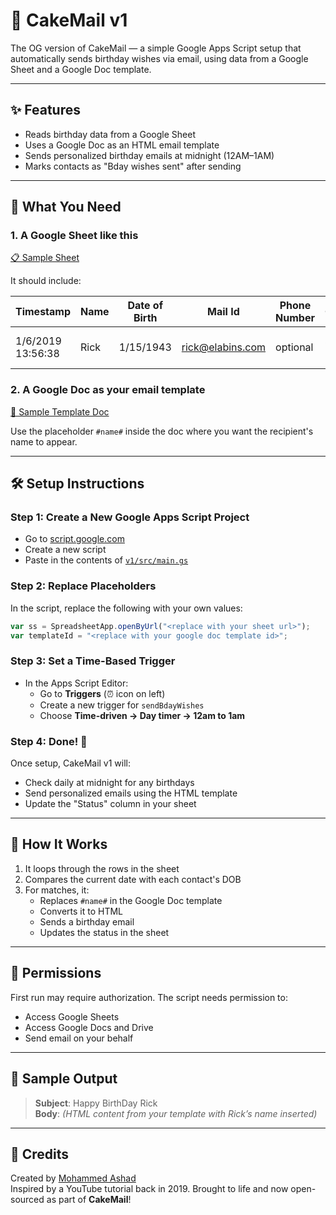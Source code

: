 # 🎂 CakeMail v1

The OG version of CakeMail — a simple Google Apps Script setup that automatically sends birthday wishes via email, using data from a Google Sheet and a Google Doc template.

---

## ✨ Features

- Reads birthday data from a Google Sheet
- Uses a Google Doc as an HTML email template
- Sends personalized birthday emails at midnight (12AM–1AM)
- Marks contacts as "Bday wishes sent" after sending

---

## 📁 What You Need

### 1. A Google Sheet like this

[📋 Sample Sheet](https://docs.google.com/spreadsheets/d/1c7eOIiUi-fphSxCjzEV2bGc1wmc2DwwL7pNzNpOYNdc/edit?usp=sharing)

It should include:

| Timestamp         | Name | Date of Birth | Mail Id          | Phone Number | Occupation         | Status           |
| ----------------- | ---- | ------------- | ---------------- | ------------ | ------------------ | ---------------- |
| 1/6/2019 13:56:38 | Rick | 1/15/1943     | rick@elabins.com | optional     | Scientist Inventor | Bday wishes sent |

### 2. A Google Doc as your email template

[📄 Sample Template Doc](https://docs.google.com/document/d/1-iktISoHDoPmZX8yL7Q1DvYb9jhSrwmcBlCyPa08ntA/edit?usp=sharing)

Use the placeholder `#name#` inside the doc where you want the recipient's name to appear.

---

## 🛠️ Setup Instructions

### Step 1: Create a New Google Apps Script Project

- Go to [script.google.com](https://script.google.com)
- Create a new script
- Paste in the contents of [`v1/src/main.gs`](./src/main.gs)

### Step 2: Replace Placeholders

In the script, replace the following with your own values:

```js
var ss = SpreadsheetApp.openByUrl("<replace with your sheet url>");
var templateId = "<replace with your google doc template id>";
```

### Step 3: Set a Time-Based Trigger

- In the Apps Script Editor:
  - Go to **Triggers** (⏰ icon on left)
  - Create a new trigger for `sendBdayWishes`
  - Choose **Time-driven → Day timer → 12am to 1am**

### Step 4: Done! 🎉

Once setup, CakeMail v1 will:

- Check daily at midnight for any birthdays
- Send personalized emails using the HTML template
- Update the "Status" column in your sheet

---

## 🧠 How It Works

1. It loops through the rows in the sheet
2. Compares the current date with each contact's DOB
3. For matches, it:
   - Replaces `#name#` in the Google Doc template
   - Converts it to HTML
   - Sends a birthday email
   - Updates the status in the sheet

---

## 🔐 Permissions

First run may require authorization. The script needs permission to:

- Access Google Sheets
- Access Google Docs and Drive
- Send email on your behalf

---

## 🧪 Sample Output

> **Subject**: Happy BirthDay Rick  
> **Body**: _(HTML content from your template with Rick’s name inserted)_

---

## 💬 Credits

Created by [Mohammed Ashad](https://github.com/e-labinnovations)  
Inspired by a YouTube tutorial back in 2019. Brought to life and now open-sourced as part of **CakeMail**!
